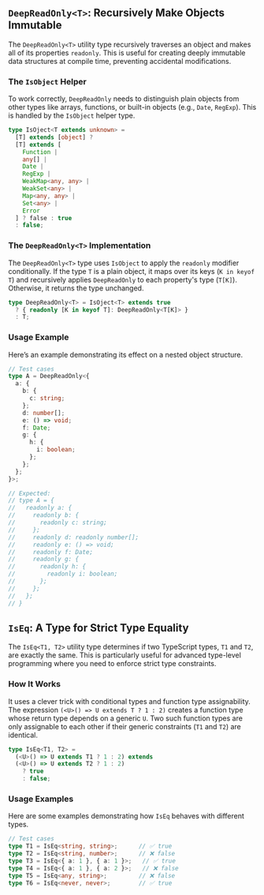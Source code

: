 ## `DeepReadOnly<T>`: Recursively Make Objects Immutable

The `DeepReadOnly<T>` utility type recursively traverses an object and makes all of its properties `readonly`. This is useful for creating deeply immutable data structures at compile time, preventing accidental modifications.

### The `IsObject` Helper

To work correctly, `DeepReadOnly` needs to distinguish plain objects from other types like arrays, functions, or built-in objects (e.g., `Date`, `RegExp`). This is handled by the `IsObject` helper type.

```typescript
type IsOject<T extends unknown> =
  [T] extends [object] ?
  [T] extends [
    Function |
    any[] |
    Date |
    RegExp |
    WeakMap<any, any> |
    WeakSet<any> |
    Map<any, any> |
    Set<any> |
    Error
  ] ? false : true
  : false;
```

### The `DeepReadOnly<T>` Implementation

The `DeepReadOnly<T>` type uses `IsObject` to apply the `readonly` modifier conditionally. If the type `T` is a plain object, it maps over its keys (`K in keyof T`) and recursively applies `DeepReadOnly` to each property's type (`T[K]`). Otherwise, it returns the type unchanged.

```typescript
type DeepReadOnly<T> = IsOject<T> extends true
  ? { readonly [K in keyof T]: DeepReadOnly<T[K]> }
  : T;
```

### Usage Example

Here’s an example demonstrating its effect on a nested object structure.

```typescript
// Test cases
type A = DeepReadOnly<{
  a: {
    b: {
      c: string;
    };
    d: number[];
    e: () => void;
    f: Date;
    g: {
      h: {
        i: boolean;
      };
    };
  };
}>;

// Expected:
// type A = {
//   readonly a: {
//     readonly b: {
//       readonly c: string;
//     };
//     readonly d: readonly number[];
//     readonly e: () => void;
//     readonly f: Date;
//     readonly g: {
//       readonly h: {
//         readonly i: boolean;
//       };
//     };
//   };
// }
```

## `IsEq`: A Type for Strict Type Equality

The `IsEq<T1, T2>` utility type determines if two TypeScript types, `T1` and `T2`, are exactly the same. This is particularly useful for advanced type-level programming where you need to enforce strict type constraints.

### How It Works

It uses a clever trick with conditional types and function type assignability. The expression `(<U>() => U extends T ? 1 : 2)` creates a function type whose return type depends on a generic `U`. Two such function types are only assignable to each other if their generic constraints (`T1` and `T2`) are identical.

```typescript
type IsEq<T1, T2> =
  (<U>() => U extends T1 ? 1 : 2) extends
  (<U>() => U extends T2 ? 1 : 2)
    ? true
    : false;
```

### Usage Examples

Here are some examples demonstrating how `IsEq` behaves with different types.

```typescript
// Test cases
type T1 = IsEq<string, string>;      // ✅ true
type T2 = IsEq<string, number>;      // ❌ false
type T3 = IsEq<{ a: 1 }, { a: 1 }>;   // ✅ true
type T4 = IsEq<{ a: 1 }, { a: 2 }>;   // ❌ false
type T5 = IsEq<any, string>;         // ❌ false
type T6 = IsEq<never, never>;        // ✅ true
```

